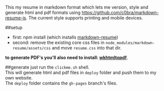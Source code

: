 This my resume in markdown format which lets me version, style and generate html and pdf formats using https://github.com/c0bra/markdown-resume-js. The current style supports printing and mobile devices.


##setup
* first: npm install (which installs [markdown-resume](https://github.com/there4/markdown-resume))
* second: remove the existing core css files in `node_modules/markdown-resume/assets/css` and move `resume.css` into that dir.


__to generate PDF's you'll also need to install: [wkhtmltopdf](https://github.com/pdfkit/pdfkit/wiki/Installing-WKHTMLTOPDF)__.

##generate
just run the `clickme.sh` shell.  
This will generate html and pdf files in `deploy` folder and push them to my own website.  
The `deploy` folder contains the `gh-pages` branch's files.  
